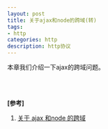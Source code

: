 ```yaml
---
layout: post
title: 关于ajax和node的跨域(转) 
tags:
- http
categories: http
description: http协议
---
```


本章我们介绍一下ajax的跨域问题。



<!-- more -->





<br />
<br />

**[参考]**


1. [关于 ajax 和node 的跨域](https://blog.csdn.net/jiaoqi6132/article/details/104462475#%E9%A6%96%E5%85%88%E6%9C%8D%E5%8A%A1%E5%99%A8%E4%BB%A3%E7%A0%81%EF%BC%9A)


<br />
<br />
<br />

